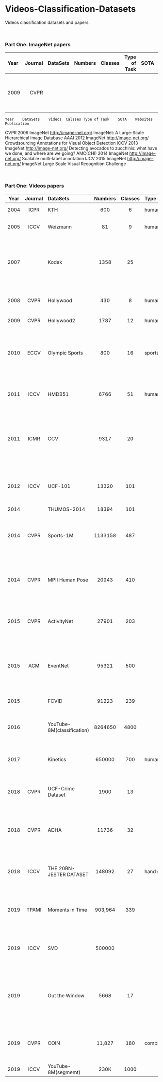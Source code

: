 # Videos-Classification-Datasets
Videos classification datasets and papers.


&nbsp; 
&nbsp;  
###  Part One: ImageNet papers
Year | Journal | DataSets | Numbers | Classes| Type of Task| SOTA | Homepage | Publication |
:----|--------:|---------:|--------:|-------:|------------:|-----:|---------:|:------------:
2009 |  CVPR   |    |   | | |  |  [IMAGENET](http://image-net.org/) | [ ImageNet: A Large-Scale Hierarchical Image Database](http://image-net.org/static_files/papers/imagenet_cvpr09.pdf)|


								
	Year	DataSets	Videos	Calsses	Type of Task	SOTA	Websites	Publication
CVPR	2009	ImageNet					http://image-net.org/	 ImageNet: A Large-Scale Hierarchical Image Database
 AAAI 	2012	ImageNet					http://image-net.org/	Crowdsourcing Annotations for Visual Object Detection
ICCV	2013	ImageNet					http://image-net.org/	Detecting avocados to zucchinis: what have we done, and where are we going?
AMC(CHI)	2014	ImageNet					http://image-net.org/	Scalable multi-label annotation
IJCV	2015	ImageNet					http://image-net.org/	ImageNet Large Scale Visual Recognition Challenge



&nbsp; 
&nbsp;  
###  Part One: Videos papers
|Year | Journal | DataSets | Numbers | Classes| Type of Task| SOTA | Homepage | Publication |
|:---:|:-------:|:---------|:-------:|:------:|:------------|:-----|:---------|:------------|
2004 |	ICPR   | KTH	  |600	    |6       |human action |&nbsp; &nbsp;&nbsp; &nbsp;&nbsp; &nbsp;&nbsp; &nbsp;&nbsp; &nbsp;SVM   | [Recognition of human actions](https://www.csc.kth.se/cvap/actions/) | --- |
2005 |	ICCV   |Weizmann  |81	    |9       |human action |	  |[Actions as Space-Time Shapes](http://www.wisdom.weizmann.ac.il/~vision/SpaceTimeActions.html) | [Actions as Space-Time Shapes](http://www.wisdom.weizmann.ac.il/~vision/VideoAnalysis/Demos/SpaceTimeActions/SpaceTimeActions_pami07.pdf) |
2007 |	       |Kodak	  |1358     |	25   |	           |	  |[Kodak's consumer video benchmark data set](https://www.ee.columbia.edu/ln/dvmm/consumervideo/) |	[Kodak consumer video benchmark data set: concept definition and annotation ]() |
2008 |	CVPR   |Hollywood |	430 |	8    |human action |	  |[Ivan Laptev lab](https://www.di.ens.fr/~laptev/download.html)  | [Learning realistic human actions from movies](http://www.irisa.fr/vista/Papers/2008_cvpr_laptev.pdf) |
2009 |	CVPR   |Hollywood2|1787     |	12   |human action |	  |[Ivan Laptev lab](https://www.di.ens.fr/~laptev/download.html) | [Actions in Context](http://www.irisa.fr/vista/Papers/2009_cvpr_marszalek.pdf) |
2010 |	ECCV   |Olympic Sports|	800 |	16   |sports	   |      |[standford vison lab](http://vision.stanford.edu/Datasets/OlympicSports/) |	[Modeling Temporal Structure of Decomposable Motion Segments for Activity Classification](http://vision.stanford.edu/documents/NieblesChenFei-Fei_ECCV2010.pdf) |
2011 |	ICCV   |HMDB51	  |6766	    |51      |human motion |	  | [HMDB](https://deepai.org/dataset/hmdb-51)	| [HMDB: A Large Video Database for Human Motion Recognition](http://cbcl.mit.edu/publications/ps/Kuehne_etal_iccv11.pdf) |
2011 |	ICMR   |CCV	  |9317     |20	     |		   |      |[CCV Database](https://www.ee.columbia.edu/ln/dvmm/CCV/) | [Consumer Video Understanding: A Benchmark Database and An Evaluation of Human and Machine Performance](https://www.ee.columbia.edu/ln/dvmm/publications/11/icmr11-consumervideo.pdf) |
2012 |	ICCV   |UCF-101	  |13320    |	101  |		   |	  |[UCF101 – Action Recognition Data Set](https://www.crcv.ucf.edu/research/data-sets/ucf101/) | [UCF101: A Dataset of 101 Human Actions Classes From Videos in The Wild](https://www.ee.columbia.edu/ln/dvmm/publications/11/icmr11-consumervideo.pdf) |
2014 |        |THUMOS-2014|18394    |	101  |		   |	  |[THUMOS Challenge 2014](http://crcv.ucf.edu/THUMOS14/home.html)	|   |
2014 |	CVPR  |	Sports-1M |1133158  |	487  |		   |	  |[Sports-1M](https://cs.stanford.edu/people/karpathy/deepvideo/)      | [Large-scale Video Classification with Convolutional Neural Networks](https://ieeexplore.ieee.org/document/6909619) |
2014 |	CVPR  |MPII Human Pose|20943|	410  |		   |	  |[MPII Human Pose Dataset](http://human-pose.mpi-inf.mpg.de/) | [2D Human Pose Estimation: New Benchmark and State of the Art Analysis](https://ieeexplore.ieee.org/document/6909866) |
2015 |	CVPR  |ActivityNet| 27901   |	203  |		   |	  |[ACTIVITYNET](http://activity-net.org/) | [ActivityNet: A Large-Scale Video Benchmark for Human Activity Understanding](https://ieeexplore.ieee.org/document/7298698) |
| 2015 | ACM  | EventNet  | 95321   | 500    |               |         | http://eventnet.ee.columbia.edu/                   | EventNet: A Large Scale Structured Concept Library for Complex Event Detection in Video |
| 2015 |      | FCVID     | 91223   | 239    |               | InceptionV3   | http://bigvid.fudan.edu.cn/FCVID/                  | FCVID : Fudan-Columbia Video Dataset                                                    |
| 2016 |      | YouTube-8M(classification) | 8264650 | 4800 |                |          | https://research.google.com/youtube8m/index.html   | YouTube-8M: A Large-Scale Video Classification Benchmark                                |
| 2017 |       | Kinetics                   | 650000  | 700  |  human action |                                          | https://deepmind.com/research/open-source/kinetics | A Short Note on the Kinetics-700-2020 Human Action Dataset                                |
| 2018 | CVPR  | UCF-Crime Dataset          | 1900    | 13   |               |                                          | https://www.crcv.ucf.edu/projects/real-world/      | Real-world Anomaly Detection in Surveillance Videos                                     |
| 2018 | CVPR  | ADHA                       | 11736   | 32   |               |                                          | https://www.mvig.org/research/adha/adha.html       | "Human Action Adverb Recognition: ADHA Dataset and A Three-Stream Hybrid Model          |
| 2018 | ICCV  | THE 20BN-JESTER DATASET    | 148092  | 27   | hand gestures | RFEEN, Ford’s Gesture Recognition System | https://20bn.com/datasets/jester                   | "The Jester Dataset: A Large-Scale Video Dataset of Human Gestures                      |
| 2019 | TPAMI | Moments in Time            | 903,964 | 339  |               |                                          | http://moments.csail.mit.edu/                      | Moments in Time Dataset: one million videos for event understanding                     |
| 2019 | ICCV  | SVD                        | 500000  |      |               |                                          | https://svdbase.github.io/                         | SVD: A Large-Scale Short Video Dataset for Near-Duplicate Video Retrieval               |
| 2019 |       | Out the Window             | 5668    | 17   |               |                                          | https://stresearch.github.io/otw/                  | Out the Window: A Crowd-Sourced Dataset for Activity Classification in Security Video   |
| 2019 | CVPR  | COIN                       | 11,827  | 180  | comprehensive |                                          | https://coin-dataset.github.io/                    | COIN: A Large-scale Dataset for Comprehensive Instructional Video Analysis              |
| 2019 | ICCV  | YouTube-8M(segmemt)        | 230K    | 1000 |               |                                          | https://research.google.com/youtube8m/index.html   |                                                                                         |




